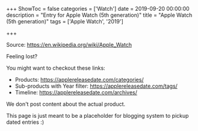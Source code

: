 +++
ShowToc = false
categories = ['Watch']
date = 2019-09-20 00:00:00
description = "Entry for Apple Watch (5th generation)"
title = "Apple Watch (5th generation)"
tags = ['Apple Watch', '2019']

+++

Source: https://en.wikipedia.org/wiki/Apple_Watch

Feeling lost?

You might want to checkout these links:
- Products: https://applereleasedate.com/categories/
- Sub-products with Year filter: https://applereleasedate.com/tags/
- Timeline: https://applereleasedate.com/archives/

We don't post content about the actual product. 



This page is just meant to be a placeholder for blogging system to pickup dated entries :)


